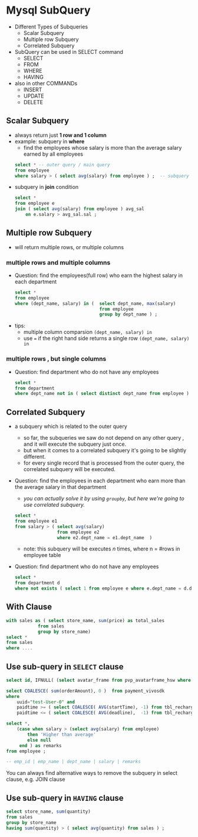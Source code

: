 
# Mysql SubQuery


- Different Types of Subqueries
    - Scalar Subquery
    - Multiple row Subquery
    - Correlated Subquery
- SubQuery can be used in SELECT command
    - SELECT 
    - FROM
    - WHERE
    - HAVING
- also in other COMMANDs
    - INSERT
    - UPDATE
    - DELETE


## Scalar Subquery

- always return just **1 row and 1 column**
- example: subquery in **where**
    - find the employees whose salary is more than the average salary earned by all employees
    ```sql
    select * -- outer query / main query
    from employee
    where salary > ( select avg(salary) from employee ) ;  -- subquery / inner query
    ```
- subquery in **join** condition
    ```sql
    select *
    from employee e
    join ( select avg(salary) from employee ) avg_sal
        on e.salary > avg_sal.sal ;
    ```

## Multiple row Subquery

- will return multiple rows, or multiple columns

### multiple rows and multiple columns

- Question: find the employees(full row) who earn the highest salary in each department
    ```sql
    select * 
    from employee
    where (dept_name, salary) in (  select dept_name, max(salary)
                                    from employee
                                    group by dept_name ) ;
    ```
- tips: 
    - multiple column comparsion `(dept_name, salary) in`
    - use `=` if the right hand side returns a single row `(dept_name, salary) in` 


### multiple rows , but single columns

- Question: find department who do not have any employees
    ```sql
    select *
    from department
    where dept_name not in ( select distinct dept_name from employee )
    ```


## Correlated Subquery

- a subquery which is related to the outer query
    - so far, the subqueries we saw do not depend on any other query , and it will execute the subquery just once. 
    - but when it comes to a correlated subquery it's going to be slightly different.
    - for every single record that is processed from the outer query, the correlated subquery will be executed.
- Question: find the employees in each department who earn more than the average salary in that department
    - *you can actually solve it by using `groupby`, but here we're going to use correlated subquery.*
    ```sql
    select *
    from employee e1
    from salary > ( select avg(salary) 
                    from employee e2
                    where e2.dept_name = e1.dept_name  )
    ```
    - note: this subquery will be executes *n* times,  where n = #rows in employee table

- Question: find department who do not have any employees
    ```sql
    select *
    from department d
    where not exists ( select 1 from employee e where e.dept_name = d.dept_name ) ;
    ```

## With Clause

```sql
with sales as ( select store_name, sum(price) as total_sales
            from sales
            group by store_name)
select * 
from sales
where ....
```



## Use sub-query in `SELECT` clause

```sql
select id, IFNULL( (select avatar_frame from pvp_avatarframe_hsw where pvp_avatarframe_hsw.uuid = pvp_hsw.uuid ) , avatar_frame ) as avatarframe from pvp_hsw where uuid = ?
```


```sql
select COALESCE( sum(orderAmount), 0 )  from payment_vivosdk   
where 
    uuid="test-User-0" and 
    paidtime >= ( select COALESCE( AVG(startTime), -1) from tbl_rechargeAcc where activity_kind = 2 and endTime > 969393337  ) and 
    paidtime <= ( select COALESCE( AVG(deadline),  -1) from tbl_rechargeAcc where activity_kind = 2 and endTime > 969393337  ) 
```


```sql
select *,
    (case when salary > (select avg(salary) from employee)
        then 'Higher than average'
        else null
     end ) as remarks
from employee ;

-- emp_id | emp_name | dept_name | salary | remarks
```

You can always find alternative ways to remove the subquery in select clause, e.g. JOIN clause


## Use sub-query in `HAVING` clause

```sql
select store_name, sum(quantity)
from sales
group by store_name
having sum(quantity) > ( select avg(quantity) from sales ) ;
```



